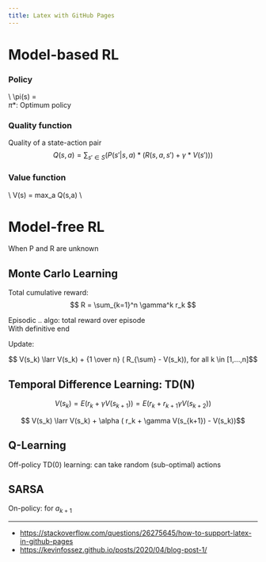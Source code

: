 ```yaml
---
title: Latex with GitHub Pages
---
```


<link rel="stylesheet" href="https://cdn.jsdelivr.net/npm/katex@0.10.2/dist/katex.min.css" integrity="sha384-yFRtMMDnQtDRO8rLpMIKrtPCD5jdktao2TV19YiZYWMDkUR5GQZR/NOVTdquEx1j" crossorigin="anonymous">
<script defer src="https://cdn.jsdelivr.net/npm/katex@0.10.2/dist/katex.min.js" integrity="sha384-9Nhn55MVVN0/4OFx7EE5kpFBPsEMZxKTCnA+4fqDmg12eCTqGi6+BB2LjY8brQxJ" crossorigin="anonymous"></script>
<script defer src="https://cdn.jsdelivr.net/npm/katex@0.10.2/dist/contrib/auto-render.min.js" integrity="sha384-kWPLUVMOks5AQFrykwIup5lo0m3iMkkHrD0uJ4H5cjeGihAutqP0yW0J6dpFiVkI" crossorigin="anonymous" onload="renderMathInElement(document.body);"></script>

# Model-based RL

### Policy 
\\ \pi(s) =    
$\pi*$: Optimum policy 

### Quality function
Quality of a state-action pair
$$ Q(s,a) = \sum_{s'\in S}( P(s'|s,a) * ( R(s,a,s') + \gamma * V(s') ) )$$

### Value function
\\ V(s) = max_a Q(s,a) \\





# Model-free RL
When P and R are unknown

## Monte Carlo Learning

Total cumulative reward:
$$ R = \sum_{k=1}^n \gamma^k r_k $$

Episodic .. algo: total reward over episode  
With definitive end

Update:

$$ V(s_k) \larr V(s_k) + {1 \over n} ( R_{\sum} - V(s_k)), for all k \in [1,...,n]$$

## Temporal Difference Learning: TD(N)

$$ V(s_k) = E(r_k + \gamma V(s_{k+1})) = E(r_k + r_{k+1} \gamma V(s_{k+2})) $$

$$ V(s_k) \larr V(s_k) + \alpha ( r_k + \gamma V(s_{k+1}) - V(s_k))$$


## Q-Learning

Off-policy TD(0) learning: can take random (sub-optimal) actions

## SARSA

On-policy: for $a_{k+1}$

---
* https://stackoverflow.com/questions/26275645/how-to-support-latex-in-github-pages
* https://kevinfossez.github.io/posts/2020/04/blog-post-1/